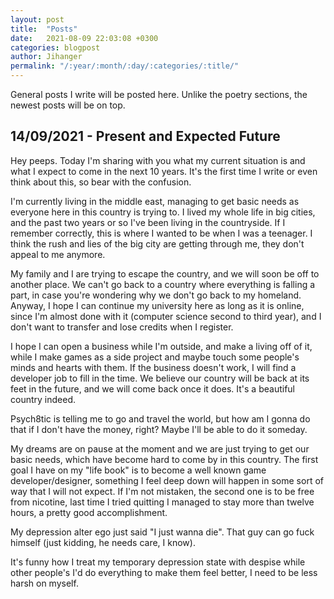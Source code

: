```yaml
---
layout: post
title:  "Posts"
date:   2021-08-09 22:03:08 +0300
categories: blogpost
author: Jihanger
permalink: "/:year/:month/:day/:categories/:title/"
---
```


General posts I write will be posted here. Unlike the poetry sections, the newest posts will be on top.


14/09/2021 - Present and Expected Future
-------------
Hey peeps. Today I'm sharing with you what my current situation is and what I expect to come in the next 10 years. It's the first time I write or even think about this, so bear with the confusion.

I'm currently living in the middle east, managing to get basic needs as everyone here in this country is trying to. I lived my whole life in big cities, and the past two years or so I've been living in the countryside. If I remember correctly, this is where I wanted to be when I was a teenager. I think the rush and lies of the big city are getting through me, they don't appeal to me anymore.

My family and I are trying to escape the country, and we will soon be off to another place. We can't go back to a country where everything is falling a part, in case you're wondering why we don't go back to my homeland. Anyway, I hope I can continue my university here as long as it is online, since I'm almost done with it (computer science second to third year), and I don't want to transfer and lose credits when I register.

I hope I can open a business while I'm outside, and make  a living off of it, while I make games as a side project and maybe touch some people's minds and hearts with them. If the business doesn't work, I will find a developer job to fill in the time. We believe our country will be back at its feet in the future, and we will come back once it does. It's a beautiful country indeed.

Psych8tic is telling me to go and travel the world, but how am I gonna do that if I don't have the money, right? Maybe I'll be able to do it someday.

My dreams are on pause at the moment and we are just trying to get our basic needs, which have become hard to come by in this country. The first goal I have on my "life book" is to become a well known game developer/designer, something I feel deep down will happen in some sort of way that I will not expect. If I'm not mistaken, the second one is to be free from nicotine, last time I tried quitting I managed to stay more than twelve hours, a pretty good accomplishment.

My depression alter ego just said "I just wanna die". That guy can go fuck himself (just kidding, he needs care, I know).

It's funny how I treat my temporary depression state with despise while other people's I'd do everything to make them feel better, I need to be less harsh on myself.
